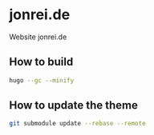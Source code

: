 # jonrei.de

Website jonrei.de

## How to build

```bash
hugo --gc --minify
```

## How to update the theme

```bash
git submodule update --rebase --remote
```
